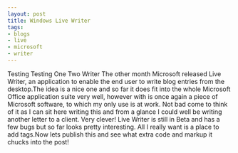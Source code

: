 ```yaml
---
layout: post
title: Windows Live Writer
tags:
- blogs
- live
- microsoft
- writer
---
```

Testing
Testing
One
Two
Writer
The other month Microsoft released Live Writer, an application to enable the end user to write blog entries from the desktop.The idea is a nice one and so far it does fit into the whole Microsoft Office application suite very well, however with is once again a piece of Microsoft software, to which my only use is at work. Not bad come to think of it as I can sit here writing this and from a glance I could well be writing another letter to a client. Very clever!
Live Writer is still in Beta and has a few bugs but so far looks pretty interesting. All I really want is a place to add tags.Now lets publish this and see what extra code and markup it chucks into the post!
